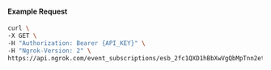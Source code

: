 <!-- Code generated for API Clients. DO NOT EDIT. -->

#### Example Request

```bash
curl \
-X GET \
-H "Authorization: Bearer {API_KEY}" \
-H "Ngrok-Version: 2" \
https://api.ngrok.com/event_subscriptions/esb_2fc1QXD1hBbXwVgQbMpTnn2et4Y/sources/ip_policy_updated.v0
```

